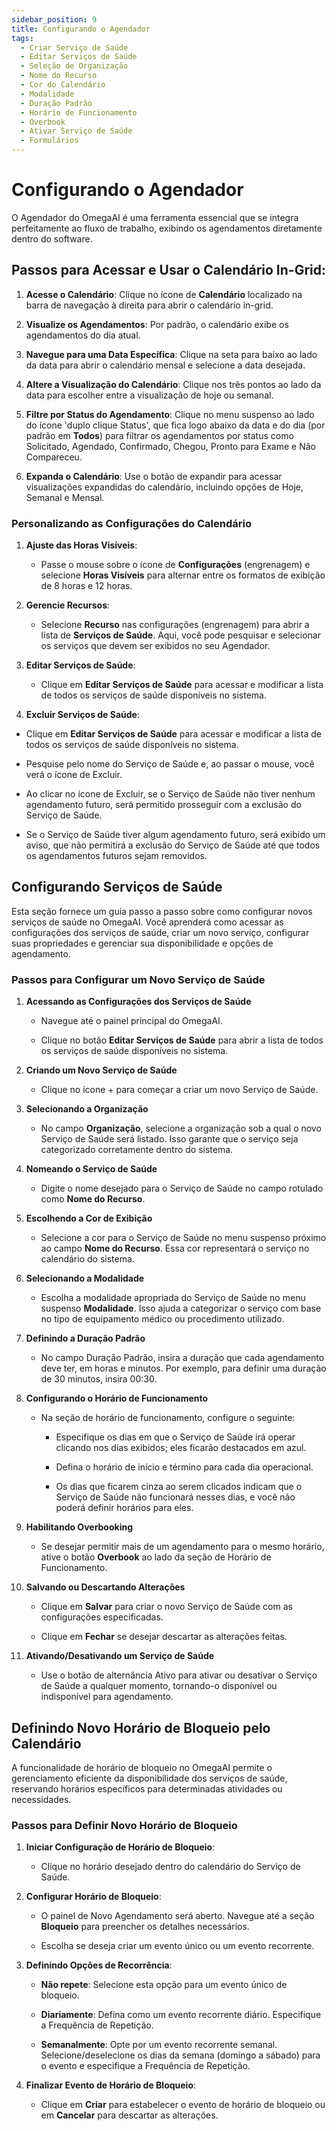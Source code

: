 ```yaml
---
sidebar_position: 9
title: Configurando o Agendador
tags:
  - Criar Serviço de Saúde
  - Editar Serviços de Saúde
  - Seleção de Organização
  - Nome do Recurso
  - Cor do Calendário
  - Modalidade
  - Duração Padrão
  - Horário de Funcionamento
  - Overbook
  - Ativar Serviço de Saúde
  - Formulários
---
```


# Configurando o Agendador

O Agendador do OmegaAI é uma ferramenta essencial que se integra perfeitamente ao fluxo de trabalho, exibindo os agendamentos diretamente dentro do software.

## Passos para Acessar e Usar o Calendário In-Grid:

1. **Acesse o Calendário**: Clique no ícone de **Calendário** localizado na barra de navegação à direita para abrir o calendário in-grid.

    

2. **Visualize os Agendamentos**: Por padrão, o calendário exibe os agendamentos do dia atual.

3. **Navegue para uma Data Específica**: Clique na seta para baixo ao lado da data para abrir o calendário mensal e selecione a data desejada.

    

4. **Altere a Visualização do Calendário**: Clique nos três pontos ao lado da data para escolher entre a visualização de hoje ou semanal.

    

5.  **Filtre por Status do Agendamento**: Clique no menu suspenso ao lado do ícone 'duplo clique Status', que fica logo abaixo da data e do dia (por padrão em **Todos**) para filtrar os agendamentos por status como Solicitado, Agendado, Confirmado, Chegou, Pronto para Exame e Não Compareceu.

6.  **Expanda o Calendário**: Use o botão de expandir para acessar visualizações expandidas do calendário, incluindo opções de Hoje, Semanal e Mensal.

### Personalizando as Configurações do Calendário

1. **Ajuste das Horas Visíveis**:

    - Passe o mouse sobre o ícone de **Configurações** (engrenagem) e selecione **Horas Visíveis** para alternar entre os formatos de exibição de 8 horas e 12 horas.



2. **Gerencie Recursos**:

    - Selecione **Recurso** nas configurações (engrenagem) para abrir a lista de **Serviços de Saúde**. Aqui, você pode pesquisar e selecionar os serviços que devem ser exibidos no seu Agendador.

      

3. **Editar Serviços de Saúde**:

    - Clique em **Editar Serviços de Saúde** para acessar e modificar a lista de todos os serviços de saúde disponíveis no sistema.

      

4.  **Excluir Serviços de Saúde**:

- Clique em **Editar Serviços de Saúde** para acessar e modificar a lista de todos os serviços de saúde disponíveis no sistema.



- Pesquise pelo nome do Serviço de Saúde e, ao passar o mouse, você verá o ícone de Excluir.



- Ao clicar no ícone de Excluir, se o Serviço de Saúde não tiver nenhum agendamento futuro, será permitido prosseguir com a exclusão do Serviço de Saúde.

- Se o Serviço de Saúde tiver algum agendamento futuro, será exibido um aviso, que não permitirá a exclusão do Serviço de Saúde até que todos os agendamentos futuros sejam removidos.



## Configurando Serviços de Saúde
Esta seção fornece um guia passo a passo sobre como configurar novos serviços de saúde no OmegaAI. Você aprenderá como acessar as configurações dos serviços de saúde, criar um novo serviço, configurar suas propriedades e gerenciar sua disponibilidade e opções de agendamento.

### Passos para Configurar um Novo Serviço de Saúde

1.  **Acessando as Configurações dos Serviços de Saúde**

    - Navegue até o painel principal do OmegaAI.

    - Clique no botão **Editar Serviços de Saúde** para abrir a lista de todos os serviços de saúde disponíveis no sistema.

2.  **Criando um Novo Serviço de Saúde**

    - Clique no ícone + para começar a criar um novo Serviço de Saúde.

      

3.  **Selecionando a Organização**

    - No campo **Organização**, selecione a organização sob a qual o novo Serviço de Saúde será listado. Isso garante que o serviço seja categorizado corretamente dentro do sistema.

      

4.  **Nomeando o Serviço de Saúde**

    - Digite o nome desejado para o Serviço de Saúde no campo rotulado como **Nome do Recurso**.

5.  **Escolhendo a Cor de Exibição**

    - Selecione a cor para o Serviço de Saúde no menu suspenso próximo ao campo **Nome do Recurso**. Essa cor representará o serviço no calendário do sistema.

6.  **Selecionando a Modalidade**

    - Escolha a modalidade apropriada do Serviço de Saúde no menu suspenso **Modalidade**. Isso ajuda a categorizar o serviço com base no tipo de equipamento médico ou procedimento utilizado.

7.  **Definindo a Duração Padrão**

    - No campo Duração Padrão, insira a duração que cada agendamento deve ter, em horas e minutos. Por exemplo, para definir uma duração de 30 minutos, insira 00:30.

8.  **Configurando o Horário de Funcionamento**

    - Na seção de horário de funcionamento, configure o seguinte:

      - Especifique os dias em que o Serviço de Saúde irá operar clicando nos dias exibidos; eles ficarão destacados em azul.

      - Defina o horário de início e término para cada dia operacional.

      - Os dias que ficarem cinza ao serem clicados indicam que o Serviço de Saúde não funcionará nesses dias, e você não poderá definir horários para eles.

9.  **Habilitando Overbooking**

    - Se desejar permitir mais de um agendamento para o mesmo horário, ative o botão **Overbook** ao lado da seção de Horário de Funcionamento.

10. **Salvando ou Descartando Alterações**

    - Clique em **Salvar** para criar o novo Serviço de Saúde com as configurações especificadas.

    - Clique em **Fechar** se desejar descartar as alterações feitas.

11. **Ativando/Desativando um Serviço de Saúde**

    - Use o botão de alternância Ativo para ativar ou desativar o Serviço de Saúde a qualquer momento, tornando-o disponível ou indisponível para agendamento.

## Definindo Novo Horário de Bloqueio pelo Calendário
A funcionalidade de horário de bloqueio no OmegaAI permite o gerenciamento eficiente da disponibilidade dos serviços de saúde, reservando horários específicos para determinadas atividades ou necessidades.

### Passos para Definir Novo Horário de Bloqueio

1. **Iniciar Configuração de Horário de Bloqueio**:

    - Clique no horário desejado dentro do calendário do Serviço de Saúde.

      

2. **Configurar Horário de Bloqueio**:

    - O painel de Novo Agendamento será aberto. Navegue até a seção **Bloqueio** para preencher os detalhes necessários.

    - Escolha se deseja criar um evento único ou um evento recorrente.

3. **Definindo Opções de Recorrência**:

    - **Não repete**: Selecione esta opção para um evento único de bloqueio.

    - **Diariamente**: Defina como um evento recorrente diário. Especifique a Frequência de Repetição.

    - **Semanalmente**: Opte por um evento recorrente semanal. Selecione/deselecione os dias da semana (domingo a sábado) para o evento e especifique a Frequência de Repetição.

4. **Finalizar Evento de Horário de Bloqueio**:

    - Clique em **Criar** para estabelecer o evento de horário de bloqueio ou em **Cancelar** para descartar as alterações.

      

